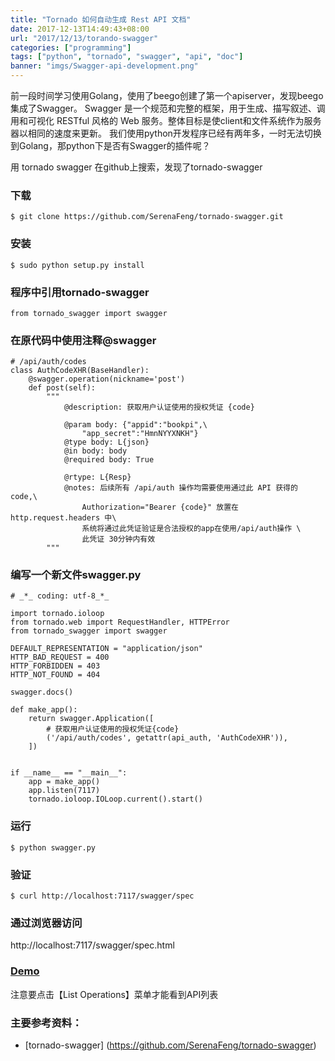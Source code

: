 ```yaml
---
title: "Tornado 如何自动生成 Rest API 文档"
date: 2017-12-13T14:49:43+08:00
url: "2017/12/13/torando-swagger"
categories: ["programming"]
tags: ["python", "tornado", "swagger", "api", "doc"]
banner: "imgs/Swagger-api-development.png"
---
```


前一段时间学习使用Golang，使用了beego创建了第一个apiserver，发现beego集成了Swagger。
Swagger 是一个规范和完整的框架，用于生成、描写叙述、调用和可视化 RESTful 风格的 Web 服务。整体目标是使client和文件系统作为服务器以相同的速度来更新。
我们使用python开发程序已经有两年多，一时无法切换到Golang，那python下是否有Swagger的插件呢？

<!--more-->

用 tornado swagger 在github上搜索，发现了tornado-swagger
### 下载
    $ git clone https://github.com/SerenaFeng/tornado-swagger.git

### 安装
    $ sudo python setup.py install

### 程序中引用tornado-swagger
    from tornado_swagger import swagger

### 在原代码中使用注释@swagger
    # /api/auth/codes
    class AuthCodeXHR(BaseHandler):
        @swagger.operation(nickname='post')
        def post(self):
            """
                @description: 获取用户认证使用的授权凭证 {code}

                @param body: {"appid":"bookpi",\
                    "app_secret":"HmnNYYXNKH"}
                @type body: L{json}
                @in body: body
                @required body: True

                @rtype: L{Resp}
                @notes: 后续所有 /api/auth 操作均需要使用通过此 API 获得的 code,\
                    Authorization="Bearer {code}" 放置在 http.request.headers 中\
                    系统将通过此凭证验证是合法授权的app在使用/api/auth操作 \
                    此凭证 30分钟内有效
            """

### 编写一个新文件swagger.py
```
# _*_ coding: utf-8_*_

import tornado.ioloop
from tornado.web import RequestHandler, HTTPError
from tornado_swagger import swagger

DEFAULT_REPRESENTATION = "application/json"
HTTP_BAD_REQUEST = 400
HTTP_FORBIDDEN = 403
HTTP_NOT_FOUND = 404

swagger.docs()

def make_app():
    return swagger.Application([
        # 获取用户认证使用的授权凭证{code}
        ('/api/auth/codes', getattr(api_auth, 'AuthCodeXHR')),
    ])


if __name__ == "__main__":
    app = make_app()
    app.listen(7117)
    tornado.ioloop.IOLoop.current().start()
```

### 运行
    $ python swagger.py

### 验证
    $ curl http://localhost:7117/swagger/spec

### 通过浏览器访问
http://localhost:7117/swagger/spec.html

### [Demo](http://docs.domicake.com/swagger/spec.html)
注意要点击【List Operations】菜单才能看到API列表

### 主要参考资料：
* [tornado-swagger] (https://github.com/SerenaFeng/tornado-swagger)

<!--more-->
